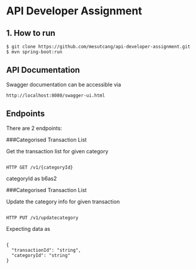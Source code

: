 # API Developer Assignment

## 1. How to run
```
$ git clone https://github.com/mesutcang/api-developer-assignment.git
$ mvn spring-boot:run

```

## API Documentation
Swagger documentation can be accessible via 
```
http://localhost:8080/swagger-ui.html
```
## Endpoints

There are 2 endpoints:

###Categorised Transaction List

Get the transaction list for given category
```

HTTP GET /v1/{categoryId}
```

categoryId as b6as2

###Categorised Transaction List

Update the category info for given transaction
```

HTTP PUT /v1/updatecategory
```

Expecting data as
```

{
  "transactionId": "string",
  "categoryId": "string"
}
```
